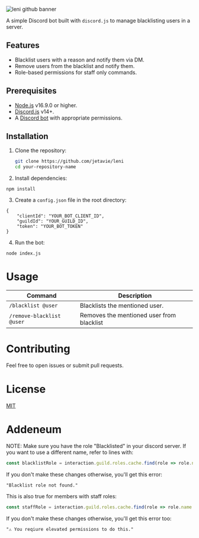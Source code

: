 ![leni github banner](https://github.com/user-attachments/assets/761a9c7d-cff8-4636-9cea-67e3d432987d)

A simple Discord bot built with `discord.js` to manage blacklisting users in a server.

## Features
- Blacklist users with a reason and notify them via DM.
- Remove users from the blacklist and notify them.
- Role-based permissions for staff only commands.

## Prerequisites
- [Node.js](https://nodejs.org/en/) v16.9.0 or higher.
- [Discord.js](https://discord.js.org) v14+.
- A [Discord bot](https://discord.com/developers/applications) with appropriate permissions.

## Installation

1. Clone the repository:
   ```bash
   git clone https://github.com/jetavie/leni
   cd your-repository-name
2. Install dependencies:
```
npm install
```
3. Create a `config.json` file in the root directory:
```
{
    "clientId": "YOUR_BOT_CLIENT_ID",
    "guildId": "YOUR_GUILD_ID",
    "token": "YOUR_BOT_TOKEN"
}
```

4. Run the bot:
```
node index.js
```

# Usage

| Command       | Description                           |
| ------------- | ------------------------------------- |
| `/blacklist @user`  | Blacklists the mentioned user.    |
| `/remove-blacklist @user`   | 	Removes the mentioned user from blacklist |

# Contributing
Feel free to open issues or submit pull requests.

# License
[MIT](https://opensource.org/license/MIT)

# Addeneum

NOTE: Make sure you have the role "Blacklisted" in your discord server. If you want to use a different name, refer to lines with:
```discord.js
const blacklistRole = interaction.guild.roles.cache.find(role => role.name === 'Blacklisted');
```
If you don't make these changes otherwise, you'll get this error:

`"Blacklist role not found."`

This is also true for members with staff roles:

```discord.js
const staffRole = interaction.guild.roles.cache.find(role => role.name === 'Staff'); 
```
If you don't make these changes otherwise, you'll get this error too:

`"⚠️ You reqiure elevated permissions to do this."`


